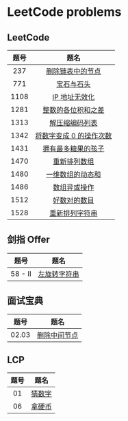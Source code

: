 # LeetCode problems

## LeetCode

|题号|题名|
|:---:|:---:|
|237|[删除链表中的节点](https://github.com/busyboxs/LeetCode-CN/blob/master/Leetcode/237-delete-node-in-a-linked-list.md)|
|771|[宝石与石头](https://github.com/busyboxs/LeetCode-CN/blob/master/Leetcode/0771-jewels-and-stones.md)|
|1108|[IP 地址无效化](https://github.com/busyboxs/LeetCode-CN/blob/master/Leetcode/1108-defanging-an-ip-address.md)|
|1281|[整数的各位积和之差](https://github.com/busyboxs/LeetCode-CN/blob/master/Leetcode/1281-subtract-the-product-and-sum-of-digits-of-an-integer.md)|
|1313|[解压缩编码列表](https://github.com/busyboxs/LeetCode-CN/blob/master/Leetcode/)|
|1342|[将数字变成 0 的操作次数](https://github.com/busyboxs/LeetCode-CN/blob/master/Leetcode/1342-number-of-steps-to-reduce-a-number-to-zero.md)|
|1431|[拥有最多糖果的孩子](https://github.com/busyboxs/LeetCode-CN/blob/master/Leetcode/1431_kids_with_the_greatest_number_of_candies.md)|
|1470|[重新排列数组](https://github.com/busyboxs/LeetCode-CN/blob/master/Leetcode/1470_shuffle_the_array.md)|
|1480|[一维数组的动态和](https://github.com/busyboxs/LeetCode-CN/blob/master/Leetcode/1480_running_sum_of_1d_array.md)|
|1486|[数组异或操作](https://github.com/busyboxs/LeetCode-CN/blob/master/Leetcode/1486_xor_operation_in_an_array.md)|
|1512|[好数对的数目](https://github.com/busyboxs/LeetCode-CN/blob/master/Leetcode/1512_number_of_good_pairs.md)|
|1528| [重新排列字符串](https://github.com/busyboxs/LeetCode-CN/blob/master/Leetcode/1528-shuffle-string.md)|

## 剑指 Offer

|题号|题名|
|:---:|:---:|
|58 - II| [左旋转字符串](https://github.com/busyboxs/LeetCode-CN/blob/master/Leetcode/58-zuo-xuan-zhuan-zi-fu-chuan-lcof.md)|

## 面试宝典

|题号|题名|
|:---:|:---:|
|02.03|[删除中间节点](https://github.com/busyboxs/LeetCode-CN/blob/master/Leetcode/02-03-delete-middle-node-lcci.md)|

## LCP

|题号|题名|
|:---:|:---:|
|01|[猜数字](https://github.com/busyboxs/LeetCode-CN/blob/master/Leetcode/01-guess-numbers.md)|
|06|[拿硬币](https://github.com/busyboxs/LeetCode-CN/blob/master/Leetcode/06-na-ying-bi.md)|